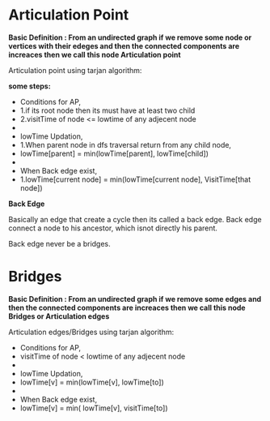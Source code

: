 # Articulation Point
 **Basic Definition : From an undirected graph if we remove some node or vertices with their edeges and then the connected components are increaces then we call this node Articulation point** 

Articulation point using tarjan algorithm:
 
 **some steps:**
 
 * Conditions for AP,
 * 1.if its root node then its must have at least two child
 * 2.visitTime of node <= lowtime of any adjecent node
 * 
 * lowTime Updation,
 * 1.When parent node in dfs traversal return from any child node,
 *	lowTime[parent] = min(lowTime[parent], lowTime[child])
 *
 * When Back edge exist,
 * 1.lowTime[current node] = min(lowTime[current node], VisitTime[that node]) 
 
 **Back Edge**
 
 Basically an edge that create a cycle then its called a back edge. Back edge connect a node to his ancestor, which isnot directly his parent.
 
 Back edge never be a bridges.
 
 
 # Bridges
 **Basic Definition : From an undirected graph if we remove some edges and then the connected components are increaces then we call this node Bridges or Articulation edges**


 Articulation edges/Bridges using tarjan algorithm:
 * Conditions for AP,
 * visitTime of node < lowtime of any adjecent node
 * 
 * lowTime Updation,
 * lowTime[v] = min(lowTime[v], lowTime[to])
 *
 * When Back edge exist,
 * lowTime[v] = min( lowTime[v], visitTime[to])
 
